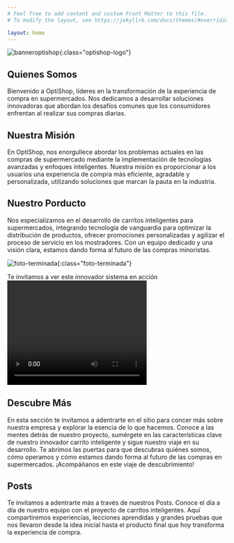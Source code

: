 ```yaml
---
# Feel free to add content and custom Front Matter to this file.
# To modify the layout, see https://jekyllrb.com/docs/themes/#overriding-theme-defaults

layout: home
---
```


<style>
    .optishop-logo {
        width: 760px;
        height: 250px;
    }

    .foto-terminada {
        width: 545.5px;
        height: 649px;
    }
</style>

![banneroptishop](/assets/banneroptishop.jpg){:class="optishop-logo"}



## Quienes Somos
Bienvenido a OptiShop, líderes en la transformación de la experiencia de compra en supermercados. Nos dedicamos a desarrollar soluciones innovadoras que abordan los desafíos comunes que los consumidores enfrentan al realizar sus compras diarias.

## Nuestra Misión
En OptiShop, nos enorgullece abordar los problemas actuales en las compras de supermercado mediante la implementación de tecnologías avanzadas y enfoques inteligentes. Nuestra misión es proporcionar a los usuarios una experiencia de compra más eficiente, agradable y personalizada, utilizando soluciones que marcan la pauta en la industria.

## Nuestro Porducto
Nos especializamos en el desarrollo de carritos inteligentes para supermercados, integrando tecnología de vanguardia para optimizar la distribución de productos, ofrecer promociones personalizadas y agilizar el proceso de servicio en los mostradores. Con un equipo dedicado y una visión clara, estamos dando forma al futuro de las compras minoristas.



![foto-terminada](/assets/foto-terminada.jpg){:class="foto-terminada"}

Te invitamos a ver este innovador sistema en acción
<video width="320" height="240" controls>
  <source src="https://github.com/SisCom-PI2-2023-2/proyecto-carritos-inteligentes/raw/main/docs/assets/VideoComercial.mp4" type="video/mp4">
  Tu navegador no soporta el elemento de video.
</video>

## Descubre Más
En esta sección te invitamos a adentrarte en el sitio para concer más sobre nuestra empresa y explorar la esencia de lo que hacemos. Conoce a las mentes detrás de nuestro proyecto, sumérgete en las características clave de nuestro innovador carrito inteligente y sigue nuestro viaje en su desarrollo. Te abrimos las puertas para que descubras quiénes somos, cómo operamos y cómo estamos dando forma al futuro de las compras en supermercados. ¡Acompáñanos en este viaje de descubrimiento!

## Posts
Te invitamos a adentrarte más a través de nuestros Posts. Conoce el día a día de nuestro equipo con el proyecto de carritos inteligentes. Aquí compartiremos experiencias, lecciones aprendidas y grandes pruebas que nos llevaron desde la idea inicial hasta el producto final que hoy transforma la experiencia de compra.


